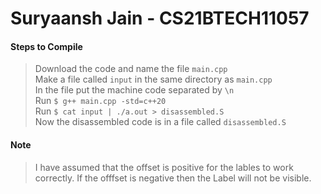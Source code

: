 # Suryaansh Jain - CS21BTECH11057

#### Steps to Compile

> Download the code and name the file `main.cpp`<br>
> Make a file called `input` in the same directory as `main.cpp`<br>
> In the file put the machine code separated by `\n` <br>
> Run `$ g++ main.cpp -std=c++20`<br>
> Run `$ cat input | ./a.out > disassembled.S`<br>
> Now the disassembled code is in a file called `disassembled.S`<br>

#### Note

> I have assumed that the offset is positive for the lables to work correctly. If the offfset is negative then the Label will not be visible.

